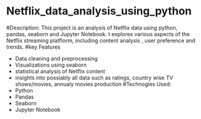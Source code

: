 # Netflix_data_analysis_using_python
#Description:
This project is an analysis of Netflix data using python, pandas, seaborn and Jupyter Notebook. t explores various aspects of the Netflix streaming platflorm, including content analysis , user preference and trends.
#key Features
- Data cleaning and preprocessing
- Visualizations using seaborn
- statistical analysis of Netflix content
- insights into possiably all data such as ratings, country wise TV shows/movies, annualy movies production
#Technogies Used:
- Python
- Pandas
- Seaborn
- Jupyter Notebook
